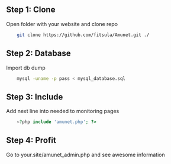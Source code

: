 ## Step 1: Clone

Open folder with your website and clone repo

``` bash
    git clone https://github.com/fitsula/Amunet.git ./

```


## Step 2: Database

Import db dump

``` bash
    mysql -uname -p pass < mysql_database.sql

```


## Step 3: Include

Add next line into needed to monitoring pages

``` php
    <?php include 'amunet.php'; ?>

```


## Step 4: Profit

Go to your.site/amunet_admin.php and see awesome information
